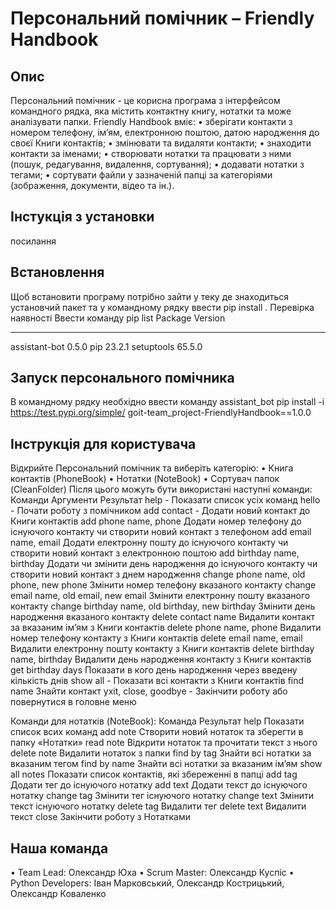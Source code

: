 # Персональний помічник – Friendly Handbook

## Опис

Персональний помічник - це корисна програма з інтерфейсом командного рядка, яка містить контактну книгу, нотатки та може аналізувати папки.
Friendly Handbook вміє:
• зберігати контакти з номером телефону, ім’ям, електронною поштою, датою народження до своєї Книги контактів;
• змінювати та видаляти контакти;
• знаходити контакти за іменами;
• створювати нотатки та працювати з ними (пошук, редагування, видалення, сортування);
• додавати нотатки з тегами;
• сортувати файли у зазначеній папці за категоріями (зображення, документи, відео та ін.).

## Інстукція з установки

посилання

## Встановлення

Щоб встановити програму потрібно зайти у теку де знаходиться установчий пакет та у командному рядку ввести pip install .
Перевірка наявності
Ввести команду pip list
Package Version

---

assistant-bot 0.5.0
pip 23.2.1
setuptools 65.5.0

## Запуск персонального помічника

В командному рядку необхідно ввести команду assistant_bot
pip install -i https://test.pypi.org/simple/ goit-team_project-FriendlyHandbook==1.0.0

## Інструкція для користувача

Відкрийте Персональний помічник та виберіть категорію:
• Книга контактів (PhoneBook)
• Нотатки (NoteBook)
• Сортувач папок (CleanFolder)
Після цього можуть бути використані наступні команди:
Команди Аргументи Результат
help - Показати список усіх команд
hello - Почати роботу з помічником
add contact - Додати новий контакт до Книги контактів
add phone name, phone Додати номер телефону до існуючого контакту чи створити новий контакт з телефоном
add email name, email Додати електронну пошту до існуючого контакту чи створити новий контакт з електронною поштою
add birthday name, birthday Додати чи змінити день народження до існуючого контакту чи створити новий контакт з днем народження
change phone name, old phone, new phone Змінити номер телефону вказаного контакту
change email name, old email, new email Змінити електронну пошту вказаного контакту
change birthday name, old birthday, new birthday Змінити день народження вказаного контакту
delete contact name Видалити контакт за вказаним ім’ям з Книги контактів
delete phone name, phone Видалити номер телефону контакту з Книги контактів
delete email name, email Видалити електронну пошту контакту з Книги контактів
delete birthday name, birthday Видалити день народження контакту з Книги контактів
get birthday days Показати в кого день народження через введену кількість днів
show all - Показати всі контакти з Книги контактів
find name Знайти контакт
уxit, close, goodbye - Закінчити роботу або повернутися в головне меню

Команди для нотатків (NoteBook):
Команда Результат
help Показати список всих команд
add note Створити новий нотаток та зберегти в папку «Нотатки»
read note Відкрити нотаток та прочитати текст з нього
delete note Видалити нотаток з папки
find by tag Знайти всі нотатки за вказаним тегом
find by name Знайти всі нотатки за вказаним ім’ям
show all notes Показати список контактів, які збереженні в папці
add tag Додати тег до існуючого нотатку
add text Додати текст до існуючого нотатку
change tag Змінити тег існуючого нотатку
change text Змінити текст існуючого нотатку
delete tag Видалити тег
delete text Видалити текст
close Закінчити роботу з Нотатками

## Наша команда

• Team Lead: Олександр Юха
• Scrum Master: Олександр Куспіс
• Python Developers: Іван Марковський, Олександр Кострицький, Олександр Коваленко
